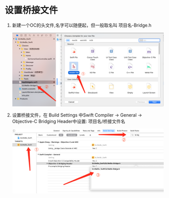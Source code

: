 # 设置桥接文件

1. 新建一个OC的头文件,名字可以随便起，但一般取名叫 项目名-Bridge.h

   <img src="imgs/WX20210926-113859@2x.png" style="zoom:50%;" />

2. 设置桥接文件，在 Build Settings 中Swift Compiler -> General -> Objective-C Bridging Header中设置: 项目名/桥接文件名

   <img src="imgs/WX20210926-131205@2x.png" style="zoom:50%;" />

